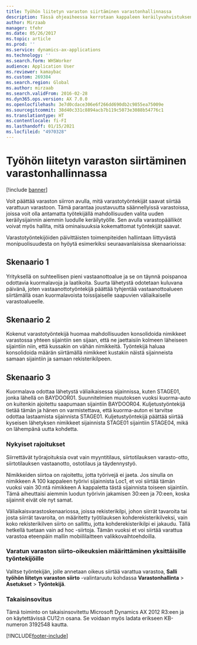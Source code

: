 ```yaml
---
title: Työhön liitetyn varaston siirtäminen varastonhallinnassa
description: Tässä ohjeaiheessa kerrotaan kappaleen keräilyvahvistuksen määrittämisestä ja käyttämisestä mobiililaitteessa.
author: Mirzaab
manager: tfehr
ms.date: 05/26/2017
ms.topic: article
ms.prod: ''
ms.service: dynamics-ax-applications
ms.technology: ''
ms.search.form: WHSWorker
audience: Application User
ms.reviewer: kamaybac
ms.custom: 269384
ms.search.region: Global
ms.author: mirzaab
ms.search.validFrom: 2016-02-28
ms.dyn365.ops.version: AX 7.0.0
ms.openlocfilehash: 3e7d0cdace306e6f266dd690db2c9855ea75009e
ms.sourcegitcommit: 38d40c331c8894acb7b119c5073e3088b54776c1
ms.translationtype: HT
ms.contentlocale: fi-FI
ms.lasthandoff: 01/15/2021
ms.locfileid: "4970328"
---
```

# <a name="movement-of-inventory-with-associated-work-in-warehouse-management"></a>Työhön liitetyn varaston siirtäminen varastonhallinnassa

[!include [banner](../includes/banner.md)]

Voit päättää varaston siirron avulla, mitä varastotyöntekijät saavat siirtää varattuun varastoon. Tämä parantaa joustavuutta säännellyissä varastoissa, joissa voit olla antamatta työtekijällä mahdollisuuden valita uuden keräilysijainnin aiemmin luodulle keräilytyölle. Sen avulla varastopäälliköt voivat myös hallita, mitä ominaisuuksia kokemattomat työntekijät saavat.

Varastotyöntekijöiden päivittäisten toimenpiteiden hallintaan liittyvästä monipuolisuudesta on hyöytä esimerkiksi seuraavanlaisissa skenaarioissa:

## <a name="scenario-1"></a>Skenaario 1
Yrityksellä on suhteellisen pieni vastaanottoalue ja se on täynnä poispanoa odottavia kuormalavoja ja laatikoita. Suurta lähetystä odotetaan kuluvana päivänä, joten vastaanottotyöntekijä päättää tyhjentää vastaanottoalueen siirtämällä osan kuormalavoista toissijaiselle saapuvien väliaikaiselle varastoalueelle.

## <a name="scenario-2"></a>Skenaario 2
Kokenut varastotyöntekijä huomaa mahdollisuuden konsolidoida nimikkeet varastossa yhteen sijaintiin sen sijaan, että ne jaettaisiin kolmeen läheiseen sijaintiin niin, että kussakin on vähän nimikkeitä. Työntekijä haluaa konsolidoida määrän siirtämällä nimikkeet kustakin näistä sijainneista samaan sijaintiin ja samaan rekisterikilpeen.

## <a name="scenario-3"></a>Skenaario 3
Kuormalava odottaa lähetystä väliaikaisessa sijainnissa, kuten STAGE01, jonka lähellä on BAYDOOR01. Suunnitelmien muutoksen vuoksi kuorma-auto on kuitenkin ajoitettu saapumaan sijaintiin BAYDOOR04. Kuljetustyöntekijä tietää tämän ja hänen on varmistettava, että kuorma-auton ei tarvitse odottaa lastaamista sijainnista STAGE01. Kuljetustyöntekijä päättää siirtää kyseisen lähetyksen nimikkeet sijainnista STAGE01 sijaintiin STAGE04, mikä on lähempänä uutta kohdetta.

### <a name="current-limitations"></a>Nykyiset rajoitukset

Siirrettävät työrajoituksia ovat vain myyntitilaus, siirtotilauksen varasto-otto, siirtotilauksen vastaanotto, ostotilaus ja täydennystyö.

Nimikkeiden siirtoa on rajoitettu, jotta työrivejä ei jaeta. Jos sinulla on nimikkeen A 100 kappaleen työrivi sijainnista Loc1, et voi siirtää tämän vuoksi vain 30:ntä nimikkeen A kappaletta tästä sijainnista toiseen sijaintiin. Tämä aiheuttaisi aiemmin luodun työrivin jakamisen 30:een ja 70:een, koska sijainnit eivät ole nyt samat.

Väliaikaisvarastoskenaariossa, joissa rekisterikilpi, johon siirrät tavaroita tai josta siirrät tavaroita, on määritetty työtilauksen kohderekisterikilveksi, vain koko rekisterikilven siirto on sallittu, jotta kohderekisterikilpi ei jakaudu.
Tällä hetkellä tuetaan vain ad hoc -siirtoja. Tämän vuoksi et voi siirtää varattua varastoa eteenpäin mallin mobiililaitteen valikkovaihtoehdoilla.

### <a name="set-up-permission-to-move-reserved-inventory-for-individual-workers"></a>Varatun varaston siirto-oikeuksien määrittäminen yksittäisille työntekijöille

Valitse työntekijän, jolle annetaan oikeus siirtää varattua varastoa, **Salli työhön liitetyn varaston siirto** -valintaruutu kohdassa **Varastonhallinta** > **Asetukset** > **Työntekijä**.  

### <a name="backported"></a>Takaisinsovitus

Tämä toiminto on takaisinsovitettu Microsoft Dynamics AX 2012 R3:een ja on käytettävissä CU12:n osana.
Se voidaan myös ladata erikseen KB-numeron 3192548 kautta. 



[!INCLUDE[footer-include](../../includes/footer-banner.md)]
